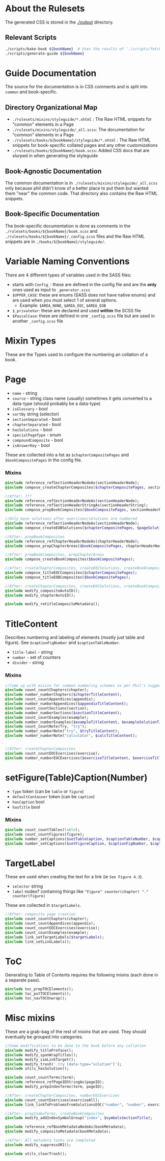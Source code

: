 # About the Rulesets

The generated CSS is stored in the [./output](./output) directory.

## Relevant Scripts

```sh
./scripts/bake-book ${bookName}  # Uses the results of `./scripts/fetch-html` stored in `/data`
./scripts/generate-guide ${bookName}
```


# Guide Documentation

The source for the documentation is in CSS comments and is split into `common` and book-specific.

## Directory Organizational Map

- `./rulesets/mixins/styleguide/*.xhtml` : The Raw HTML snippets for "common" elements in a Page
- `./rulesets/mixins/styleguide/_all.scss`: The documentation for "common" elements in a Page
- `./rulesets/books/${bookName}/styleguide/*.xhtml` : The Raw HTML snippets for book-specific collated pages and any other customizations
- `./rulesets/books/${bookName}/book.scss`: Added CSS docs that are slurped in when generating the styleguide

## Book-Agnostic Documentation

The common documentation is in `./rulesets/mixins/styleguide/_all.scss` only because phil didn't know of a better place to put them but wanted them "near" the common code. That directory also contains the Raw HTML snippets.

## Book-Specific Documentation

The book-specific documentation is done as comments in the `./rulesets/books/${bookName}/book.scss` and `./rulesets/books/${bookName}/_config.scss` files and the Raw HTML snippets are in `./books/${bookName}/styleguide/`.

# Variable Naming Conventions

There are 4 different types of variables used in the SASS files:

- starts with `Config_`: these are defined in the config file and are the **only** ones used as input to `_generator.scss`
- `$UPPER_CASE`: these are enums (SASS does not have native enums) and are used when you must select 1 of several options.
  - Example: `$AREA_NONE`, `$AREA_EOC`, `$AREA_EOB`
- `$_privateVar`: these are declared and used **within** the SCSS file
- `$PascalCase`: these are defined in one `_config.scss` file but are used in another `_config.scss` file

# Mixin Types

These are the Types used to configure the numbering an collation of a book.

# Page

- `name` - string
- `source` - string class name (usually) sometimes it gets converted to a data-type (should probably be a data-type)
- `isGlossary` - bool
- `sortBy` string (selector)
- `sectionSeparated` - bool
- `chapterSeparated` - bool
- `hasSolutions` - bool
- `specialPageType` - enum
- `compoundComposite` - bool
- `isAnswerKey` - bool

These are collected into a list as `$chapterCompositePages` and `$bookCompositePages` in the config file.


### Mixins

```sass
@include reference_refSectionHeaderNodeAs(sectionHeaderNode);
@include compose_createChapterComposites($chapterCompositePages, sectionHeaderNode);

//After: ???
@include reference_refSectionHeaderNodeAs(sectionHeaderNode);
@include reference_refSectionHeaderStringAs(sectionHeaderString);
@include compose_prepBookComposites($bookCompositePages, sectionHeaderNode, sectionHeaderString);

//Only move solutions after exercises/solutions are numbered
@include reference_refSectionHeaderNodeAs(sectionHeaderNode);
@include compose_createEOBSolutions($chapterCompositePages, $pageSolutions, sectionHeaderNode);

//After: prepBookComposites
@include reference_refChapterHeaderNodeAs(chapterHeaderNode);
@include compose_prepChapterAreas($bookCompositePages, chapterHeaderNode);

//After: prepBookComposites, prepChapterAreas
@include compose_createBookComposites($bookCompositePages);

//After: createChapterComposites, createEOCSolutions, createBookComposites
@include compose_titleEOCComposites($chapterCompositePages);
@include compose_titleEOBComposites($bookCompositePages);

//After: createChapterComposites, createEOCSolutions, createBookComposites
@include modify_compositeAutoID();
@include modify_chapterAutoID();

@include modify_retitleCompositeMetadata();
```

# TitleContent

Describes numbering and labeling of elements (mostly just table and figure).
See `$captionFigNumber` and `$captionTableNumber`.

- `title-label` - string
- `number` - set of counters
- `divider` - string

### Mixins

```sass
//Come up with mixins for common numbering schemes as per Phil's suggestion
@include count_countChapters(chapter);
@include number_numberChapters($chapterTitleContent);
@include count_countAppendices(appendix);
@include number_numberAppendices($appendixTitleContent);
@include count_countSections(section);
@include number_numberSections($sectionTitleContent);
@include count_countExamples(example);
@include number_numberExamples($exampleTitleContent, $exampleSolutionTitleContent);
@include count_countNote(Try, "try");
@include number_numberNote("try", $tryTitleContent);
@include number_numberNote("calculator", $calcTitleContent);


//After: createChapterComposites
@include count_countEOCExercises(exercise);
@include number_numberEOCExercises($exerciseTitleContent, $exerciseTitleContent);
```

# setFigure(Table)Caption(Number)

- `type` token (can be `table` or `figure`)
- `defaultContainer` token (can be `caption`)
- `hasCaption` bool
- `hasTitle` bool

### Mixins

```sass
@include count_countTables(table);
@include count_countFigures(figure);
@include number_setCaptions($setTableCaption, $captionTableNumber, $captionTableNumberAp);
@include number_setCaptions($setFigureCaption, $captionFigNumber, $captionFigNumberAp);
```

# TargetLabel

These are used when creating the text for a link (ie `See Figure 4.3`).

- `selector` string
- `label` nodes? containing things like `"Figure" counter(chapter) "." counter(figure)`

These are collected in `$targetLabels`.

```sass
//After: composite page creation
@include count_countChapters(chapter);
@include count_countAppendices(appendix);
@include count_countEOCExercises(exercise);
@include count_countExamples(example);
@include link_setTargetLabels($targetLabels);
@include link_setLinkLabels();
```


# ToC

Generating to Table of Contents requires the following mixins (each done in a separate pass).

```sass
@include toc_prepTOCElements();
@include toc_putTOCElements();
@include toc_navTOCUnwrap();
```


# Misc mixins

These are a grab-bag of the rest of mixins that are used. They should eventually be grouped into categories.

```sass
//Some modifications to be done to the book before any collation
@include modify_titlePreface();
@include modify_spanWrapTitles();
@include modify_simLinkTarget();
@include modify_trash('.try [data-type="solution"]');
@include utils_hasSolution();

@include count_countTerms(term);
@include reference_refPageIDStringAs(pageID);
@include modify_prepIndexTerms(term, pageID);

//After: createChapterComposites, numberEOCExercises
@include count_countExercises(exerciseAll);
@include link_linkToProblemsFromSolutionsEOC("number", "number", exerciseAll);

//After: prepIndexTerms, createBookComposites
@include modify_addIndexSymbolGroup("index", $symbolsSectionTitle);

@include reference_refBookMetadataNodeAs(bookMetadata);
@include modify_compositeMetadata(bookMetadata);

//After: All metadata tasks are completed
@include modify_suppressURI();

@include utils_clearTrash();
```
